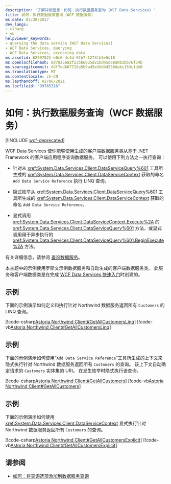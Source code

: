 ```yaml
---
description: '了解详细信息：如何：执行数据服务查询 (WCF Data Services) '
title: 如何：执行数据服务查询（WCF 数据服务）
ms.date: 03/30/2017
dev_langs:
- csharp
- vb
helpviewer_keywords:
- querying the data service [WCF Data Services]
- WCF Data Services, querying
- WCF Data Services, accessing data
ms.assetid: 62997821-e0c6-4c4d-9fb7-1273fb5e5d18
ms.openlocfilehash: 0d78a5a82f23bb6035d21bd45d68a0b1bb76f34b
ms.sourcegitcommit: ddf7edb67715a5b9a45e3dd44536dabc153c1de0
ms.translationtype: MT
ms.contentlocale: zh-CN
ms.lasthandoff: 02/06/2021
ms.locfileid: "99765316"
---
```

# <a name="how-to-execute-data-service-queries-wcf-data-services"></a>如何：执行数据服务查询（WCF 数据服务）

[!INCLUDE [wcf-deprecated](~/includes/wcf-deprecated.md)]

WCF Data Services 使你能够使用生成的客户端数据服务类从基于 .NET Framework 的客户端应用程序查询数据服务。 可以使用下列方法之一执行查询：  
  
- 针对从 <xref:System.Data.Services.Client.DataServiceQuery%601> 工具所生成的 <xref:System.Data.Services.Client.DataServiceContext> 获取的命名 `Add Data Service Reference` 执行 LINQ 查询。  
  
- 隐式枚举从 <xref:System.Data.Services.Client.DataServiceQuery%601> 工具所生成的 <xref:System.Data.Services.Client.DataServiceContext> 获取的命名 `Add Data Service Reference`。  
  
- 显式调用 <xref:System.Data.Services.Client.DataServiceContext.Execute%2A> 的 <xref:System.Data.Services.Client.DataServiceQuery%601> 方法，或显式调用用于异步执行的 <xref:System.Data.Services.Client.DataServiceQuery%601.BeginExecute%2A> 方法。  
  
 有关详细信息，请参阅 [查询数据服务](querying-the-data-service-wcf-data-services.md)。  
  
 本主题中的示例使用罗斯文示例数据服务和自动生成的客户端数据服务类。 此服务和客户端数据类是在完成 [WCF Data Services 快速入门](quickstart-wcf-data-services.md)时创建的。  
  
## <a name="example"></a>示例  

 下面的示例演示如何定义和执行针对 Northwind 数据服务返回所有 `Customers` 的 LINQ 查询。  
  
 [!code-csharp[Astoria Northwind Client#GetAllCustomersLinq](../../../../samples/snippets/csharp/VS_Snippets_Misc/astoria_northwind_client/cs/source.cs#getallcustomerslinq)]
 [!code-vb[Astoria Northwind Client#GetAllCustomersLinq](../../../../samples/snippets/visualbasic/VS_Snippets_Misc/astoria_northwind_client/vb/source.vb#getallcustomerslinq)]  
  
## <a name="example"></a>示例  

 下面的示例演示如何使用“`Add Data Service Reference`”工具所生成的上下文来隐式执行针对 Northwind 数据服务返回所有 `Customers` 的查询。 该上下文自动确定请求的 `Customers` 实体集的 URI。 在发生枚举时隐式执行该查询。  
  
 [!code-csharp[Astoria Northwind Client#GetAllCustomers](../../../../samples/snippets/csharp/VS_Snippets_Misc/astoria_northwind_client/cs/source.cs#getallcustomers)]
 [!code-vb[Astoria Northwind Client#GetAllCustomers](../../../../samples/snippets/visualbasic/VS_Snippets_Misc/astoria_northwind_client/vb/source.vb#getallcustomers)]  
  
## <a name="example"></a>示例  

 下面的示例演示如何使用 <xref:System.Data.Services.Client.DataServiceContext> 显式执行针对 Northwind 数据服务返回所有 `Customers` 的查询。  
  
 [!code-csharp[Astoria Northwind Client#GetAllCustomersExplicit](../../../../samples/snippets/csharp/VS_Snippets_Misc/astoria_northwind_client/cs/source.cs#getallcustomersexplicit)]
 [!code-vb[Astoria Northwind Client#GetAllCustomersExplicit](../../../../samples/snippets/visualbasic/VS_Snippets_Misc/astoria_northwind_client/vb/source.vb#getallcustomersexplicit)]  
  
## <a name="see-also"></a>请参阅

- [如何：将查询选项添加到数据服务查询](how-to-add-query-options-to-a-data-service-query-wcf-data-services.md)
